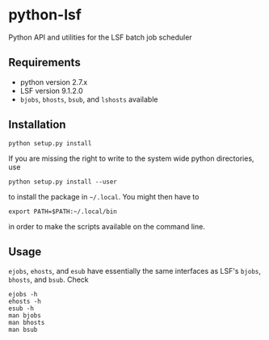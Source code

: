 python-lsf
==========

Python API and utilities for the LSF batch job scheduler


Requirements
------------

* python version 2.7.x
* LSF version 9.1.2.0
* `bjobs`, `bhosts`, `bsub`, and `lshosts` available


Installation
------------

    python setup.py install

If you are missing the right to write to the system wide python directories,
use

    python setup.py install --user

to install the package in `~/.local`.  You might then have to

    export PATH=$PATH:~/.local/bin

in order to make the scripts available on the command line.


Usage
-----

`ejobs`, `ehosts`, and `esub` have essentially the same interfaces as LSF's
`bjobs`, `bhosts`, and `bsub`.
Check

    ejobs -h
    ehosts -h
    esub -h
    man bjobs
    man bhosts
    man bsub
